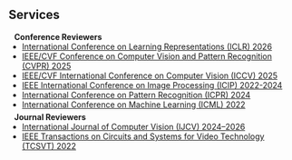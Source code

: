 ## Services

<h4 style="margin:0 10px 0;">Conference Reviewers</h4>

<ul style="margin:0 0 5px;">
  <li><a href="https://iclr.cc/Conferences/2026/"><autocolor>International Conference on Learning Representations (ICLR) 2026</autocolor></a></li>
  <li><a href="https://cvpr2025.thecvf.com/"><autocolor>IEEE/CVF Conference on Computer Vision and Pattern Recognition (CVPR) 2025</autocolor></a></li>
  <li><a href="https://iccv2025.thecvf.com/"><autocolor>IEEE/CVF International Conference on Computer Vision (ICCV) 2025</autocolor></a></li>
  <li><a href="https://2024.ieeeicip.org/"><autocolor>IEEE International Conference on Image Processing (ICIP) 2022-2024</autocolor></a></li>
  <li><a href="https://www.icpr2024.org/"><autocolor>International Conference on Pattern Recognition (ICPR) 2024</autocolor></a></li>
  <li><a href="https://icml.cc/Conferences/2022"><autocolor>International Conference on Machine Learning (ICML) 2022</autocolor></a></li>
</ul>

<h4 style="margin:0 10px 0;">Journal Reviewers</h4>

<ul style="margin:0 0 20px;">
  <li><a href="https://www.springer.com/journal/11263"><autocolor>International Journal of Computer Vision (IJCV) 2024–2026</autocolor></a></li>
  <li><a href="https://ieeexplore.ieee.org/xpl/RecentIssue.jsp?punumber=76"><autocolor>IEEE Transactions on Circuits and Systems for Video Technology (TCSVT) 2022</autocolor></a></li>
</ul>
